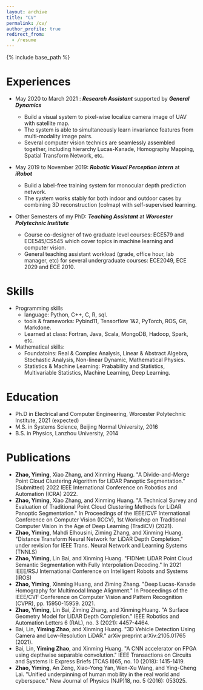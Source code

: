 ```yaml
---
layout: archive
title: "CV"
permalink: /cv/
author_profile: true
redirect_from:
  - /resume
---
```


{% include base_path %}


Experiences
======
* May 2020 to March 2021 : ***Research Assistant*** supported by ***General Dynamics***
  * Build a visual system to pixel-wise localize camera image of UAV with satellite map.
  * The system is able to simultaneously learn invariance features from multi-modality image pairs.
  * Several computer vision technics are seamlessly assembled together, including hierarchy Lucas-Kanade, Homography Mapping, Spatial Transform Network, etc.  


* May 2019 to November 2019: ***Robotic Visual Perception Intern*** at ***iRobot*** 
  * Build a label-free training system for monocular depth prediction network.
  * The system works stably for both indoor and outdoor cases by combining 3D reconstruction (colmap) with self-supervised learning.


* Other Semesters of my PhD: ***Teaching Assistant*** at ***Worcester Polytechnic Institute*** 
  * Course co-designer of two graduate level courses: ECE579 and ECE545/CS545 which cover topics in machine learning and computer vision.
  * General teaching assistant workload (grade, office hour, lab manager, etc) for several undergraduate courses: ECE2049, ECE 2029 and ECE 2010.
  


Skills
======
* Programming skills
  * language: Python, C++, C, R, sql.
  * tools & frameworks: Pybind11, Tensorflow 1&2, PyTorch, ROS, Git, Markdone.
  * Learned at class: Fortran, Java, Scala, MongoDB, Hadoop, Spark, etc. 
* Mathematical skills:
  * Foundatoins: Real & Complex Analysis, Linear & Abstract Algebra, Stochastic Analysis, Non-linear Dynamic, Mathematical Physics.
  * Statistics & Machine Learning: Prabability and Statistics, Multivariable Statistics, Machine Learning, Deep Learning. 
  
  
  
Education
======
* Ph.D in Electrical and Computer Engineering, Worcester Polytechnic Institute, 2021 (expected)
* M.S. in Systems Science, Beijing Normal University, 2016
* B.S. in Physics, Lanzhou University, 2014


Publications
======
   * **Zhao, Yiming**, Xiao Zhang, and Xinming Huang. "A Divide-and-Merge Point Cloud Clustering Algorithm for LiDAR Panoptic Segmentation." (Submitted) 2022 IEEE International Conference on Robotics and Automation (ICRA) 2022. 
   * **Zhao, Yiming**, Xiao Zhang, and Xinming Huang. "A Technical Survey and Evaluation of Traditional Point Cloud Clustering Methods for LiDAR Panoptic Segmentation." In Proceedings of the IEEE/CVF International Conference on Computer Vision (ICCV), 1st Workshop on Traditional Computer Vision in the Age of Deep Learning (TradiCV) (2021).
  * **Zhao, Yiming**, Mahdi Elhousini, Ziming Zhang, and Xinming Huang. "Distance Transform Neural Network for LiDAR Depth Completion." under revision for IEEE Trans. Neural Network and Learning Systems (TNNLS)
  * **Zhao, Yiming**, Lin Bai, and Xinming Huang. "FIDNet: LiDAR Point Cloud Semantic Segmentation with Fully Interpolation Decoding." In 2021 IEEE/RSJ International Conference on Intelligent Robots and Systems (IROS)
  * **Zhao, Yiming**, Xinming Huang, and Ziming Zhang. "Deep Lucas-Kanade Homography for Multimodal Image Alignment." In Proceedings of the IEEE/CVF Conference on Computer Vision and Pattern Recognition (CVPR), pp. 15950-15959. 2021.
  * **Zhao, Yiming**, Lin Bai, Ziming Zhang, and Xinming Huang. "A Surface Geometry Model for LiDAR Depth Completion." IEEE Robotics and Automation Letters 6 (RAL), no. 3 (2021): 4457-4464.
  * Bai, Lin, **Yiming Zhao**, and Xinming Huang. "3D Vehicle Detection Using Camera and Low-Resolution LiDAR." arXiv preprint arXiv:2105.01765 (2021).
  * Bai, Lin, **Yiming Zhao**, and Xinming Huang. "A CNN accelerator on FPGA using depthwise separable convolution." IEEE Transactions on Circuits and Systems II: Express Briefs (TCAS II)65, no. 10 (2018): 1415-1419.
  * **Zhao, Yiming**, An Zeng, Xiao-Yong Yan, Wen-Xu Wang, and Ying-Cheng Lai. "Unified underpinning of human mobility in the real world and cyberspace." New Journal of Physics (NJP)18, no. 5 (2016): 053025.

  
